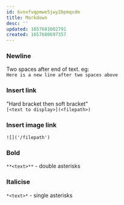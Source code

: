 ```yaml
---
id: 6vnxfvqpmwe5jwy2bpmqsdm
title: Markdown
desc: ''
updated: 1657681082791
created: 1657680697357
---
```


### Newline
Two spaces after end of text. eg:  
`Here is a new line after two spaces above`

### Insert link
"Hard bracket then soft bracket"  
`[<text to display>](<filepath>)`

### Insert image link
`![]('/filepath')`

### Bold
`**<text>**` - double asterisks

### Italicise
`*<text>*` - single asterisks
